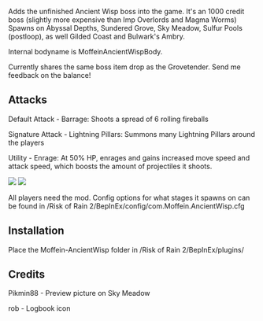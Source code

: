 Adds the unfinished Ancient Wisp boss into the game.
It's an 1000 credit boss (slightly more expensive than Imp Overlords and Magma Worms)
Spawns on Abyssal Depths, Sundered Grove, Sky Meadow, Sulfur Pools (postloop), as well Gilded Coast and Bulwark's Ambry.

Internal bodyname is MoffeinAncientWispBody.

Currently shares the same boss item drop as the Grovetender.
Send me feedback on the balance!

## Attacks

Default Attack - Barrage: Shoots a spread of 6 rolling fireballs

Signature Attack - Lightning Pillars: Summons many Lightning Pillars around the players

Utility - Enrage: At 50% HP, enrages and gains increased move speed and attack speed, which boosts the amount of projectiles it shoots.


[![](https://i.imgur.com/TXUxE9Y.png)]()
[![](https://i.imgur.com/POwj2jp.png)]()

All players need the mod.
Config options for what stages it spawns on can be found in /Risk of Rain 2/BepInEx/config/com.Moffein.AncientWisp.cfg

## Installation
Place the Moffein-AncientWisp folder in /Risk of Rain 2/BepInEx/plugins/

## Credits

Pikmin88 - Preview picture on Sky Meadow

rob - Logbook icon